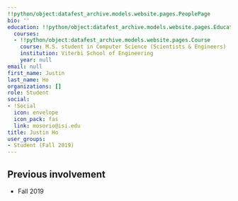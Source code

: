 ```yaml
---
!!python/object:datafest_archive.models.website.pages.PeoplePage
bio: ''
education: !!python/object:datafest_archive.models.website.pages.Education
  courses:
  - !!python/object:datafest_archive.models.website.pages.Course
    course: M.S. student in Computer Science (Scientists & Engineers)
    institution: Viterbi School of Engineering
    year: null
email: null
first_name: Justin
last_name: Ho
organizations: []
role: Student
social:
- !Social
  icon: envelope
  icon_pack: fas
  link: mosorio@isi.edu
title: Justin Ho
user_groups:
- Student (Fall 2019)
---
```



## Previous involvement

* Fall 2019

